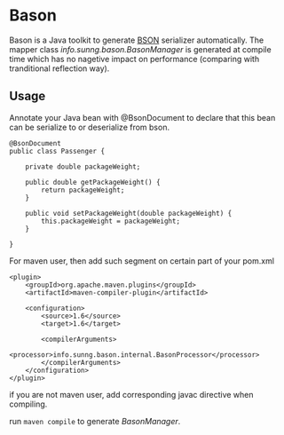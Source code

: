 Bason
=====

Bason is a Java toolkit to generate [BSON](http://bsonspec.org "bson web site") serializer automatically.
The mapper class *info.sunng.bason.BasonManager* is generated at compile time which has no nagetive impact on performance
 (comparing with tranditional reflection way).
 
Usage
-----
Annotate your Java bean with @BsonDocument to declare that this bean can be serialize
to or deserialize from bson.

	@BsonDocument
	public class Passenger {
		
		private double packageWeight;
		
		public double getPackageWeight() {
			return packageWeight;
		}
	
		public void setPackageWeight(double packageWeight) {
			this.packageWeight = packageWeight;
		}
	
	}


For maven user, then add such segment on certain part of your pom.xml

	<plugin>
		<groupId>org.apache.maven.plugins</groupId>
		<artifactId>maven-compiler-plugin</artifactId>
	
		<configuration>
			<source>1.6</source>
			<target>1.6</target>
	
			<compilerArguments>
				<processor>info.sunng.bason.internal.BasonProcessor</processor>
			</compilerArguments>
		</configuration>
	</plugin>

if you are not maven user, add corresponding javac directive when compiling.

run `maven compile` to generate *BasonManager*.
